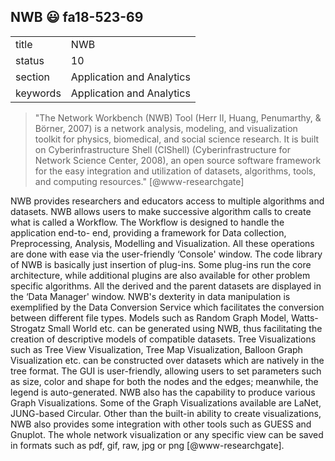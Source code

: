 ## NWB :smiley: fa18-523-69


|          |                           |
| -------- | ------------------------- |
| title    | NWB                       | 
| status   | 10                        |
| section  | Application and Analytics |
| keywords | Application and Analytics |

> "The Network Workbench (NWB) Tool (Herr II, Huang, Penumarthy, & Börner, 2007)
> is a network analysis, modeling, and visualization toolkit for physics, 
> biomedical, and social science research. It is built on Cyberinfrastructure 
> Shell (CIShell) (Cyberinfrastructure for Network Science Center, 2008), an open
> source software framework for the easy integration and utilization of datasets, 
> algorithms, tools, and computing resources." [@www-researchgate]

NWB provides researchers and educators access to multiple algorithms and
datasets. NWB allows users to make successive algorithm calls to create what is
called a Workflow. The Workflow is designed to handle the application end-to-
end, providing a framework for Data collection, Preprocessing, Analysis,
Modelling and Visualization. All these operations are done with ease via the
user-friendly ‘Console' window. The code library of NWB is basically just
insertion of plug-ins. Some plug-ins run the core architecture, while additional
plugins are also available for other problem specific algorithms. All the
derived and the parent datasets are displayed in the ‘Data Manager' window.
NWB's dexterity in data manipulation is exemplified by the Data Conversion
Service which facilitates the conversion between different file types. Models
such as Random Graph Model, Watts-Strogatz Small World etc. can be generated
using NWB, thus facilitating the creation of descriptive models of compatible
datasets. Tree Visualizations such as Tree View Visualization, Tree Map
Visualization, Balloon Graph Visualization etc. can be constructed over datasets
which are natively in the tree format. The GUI is user-friendly, allowing users
to set parameters such as size, color and shape for both the nodes and the
edges; meanwhile, the legend is auto-generated. NWB also has the capability to
produce various Graph Visualizations. Some of the Graph Visualizations available
are LaNet, JUNG-based Circular. Other than the built-in ability to create
visualizations, NWB also provides some integration with other tools such as
GUESS and Gnuplot. The whole network visualization or any specific view can be
saved in formats such as pdf, gif, raw, jpg or png [@www-researchgate].
